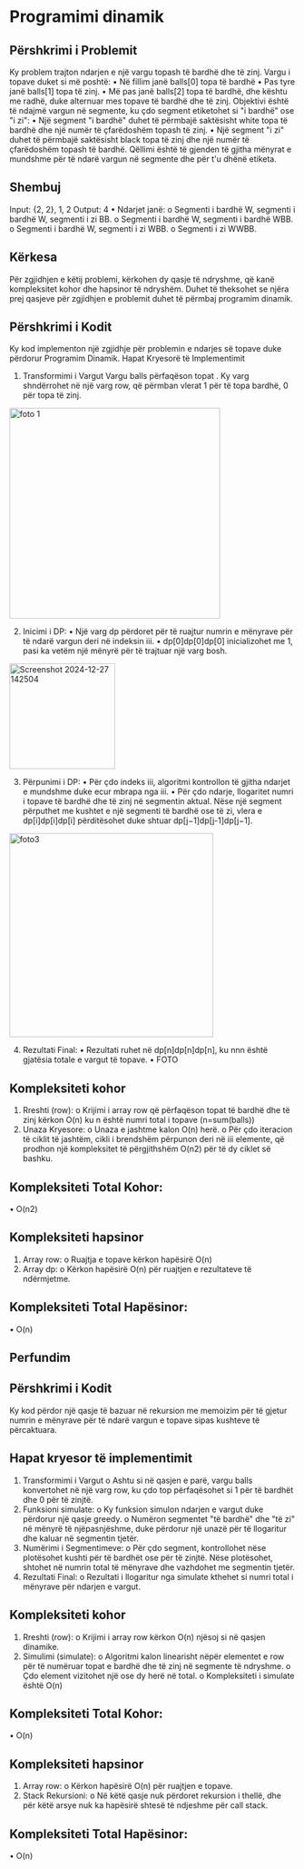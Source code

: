 # Programimi dinamik
## Përshkrimi i Problemit
Ky problem trajton ndarjen e një vargu topash të bardhë dhe të zinj. Vargu i topave duket si më poshtë:
•	Në fillim janë balls[0] topa të bardhë
•	Pas tyre janë balls[1] topa të zinj.
•	Më pas janë balls[2] topa të bardhë, dhe kështu me radhë, duke alternuar mes topave të bardhë dhe të zinj.
Objektivi është të ndajmë vargun në segmente, ku çdo segment etiketohet si "i bardhë" ose "i zi":
•	Një segment "i bardhë" duhet të përmbajë saktësisht white topa të bardhë dhe një numër të çfarëdoshëm topash të zinj.
•	Një segment "i zi" duhet të përmbajë saktësisht black topa të zinj dhe një numër të çfarëdoshëm topash të bardhë.
Qëllimi është të gjenden të gjitha mënyrat e mundshme për të ndarë vargun në segmente dhe për t'u dhënë etiketa.

## Shembuj
Input: {2, 2}, 1, 2
Output: 4
•	Ndarjet janë:
o	Segmenti i bardhë W, segmenti i bardhë W, segmenti i zi BB.
o	Segmenti i bardhë W, segmenti i bardhë WBB.
o	Segmenti i bardhë W, segmenti i zi WBB.
o	Segmenti i zi WWBB.


## Kërkesa
Për zgjidhjen e këtij problemi, kërkohen dy qasje të ndryshme, që kanë kompleksitet kohor dhe hapsinor të ndryshëm. Duhet të theksohet se njëra prej qasjeve për zgjidhjen e problemit duhet të përmbaj programim dinamik.

## Përshkrimi i Kodit
Ky kod implementon një zgjidhje për problemin e ndarjes së topave duke përdorur Programim Dinamik. 
Hapat Kryesorë të Implementimit
1.	Transformimi i Vargut
Vargu balls përfaqëson topat . Ky varg shndërrohet në një varg row, që  përmban vlerat 1 për të topa bardhë, 0 për topa të zinj.

<img width="371" alt="foto 1" src="https://github.com/user-attachments/assets/68c06140-69d2-4f47-88b4-57795e3a8e9a" />

2.	Inicimi i DP:
•	Një varg dp përdoret për të ruajtur numrin e mënyrave për të ndarë vargun deri në indeksin iii.
•	dp[0]dp[0]dp[0] inicializohet me 1, pasi ka vetëm një mënyrë për të trajtuar një varg bosh.
<img width="186" alt="Screenshot 2024-12-27 142504" src="https://github.com/user-attachments/assets/4e22d791-e97a-49b7-b736-f498a9f44a1f" />

3. Përpunimi i DP:
•	Për çdo indeks iii, algoritmi kontrollon të gjitha ndarjet e mundshme duke ecur mbrapa nga iii.
•	Për çdo ndarje, llogaritet numri i topave të bardhë dhe të zinj në segmentin aktual. Nëse një segment përputhet me kushtet e një segmenti të bardhë ose të zi, vlera e dp[i]dp[i]dp[i] përditësohet duke shtuar dp[j−1]dp[j-1]dp[j−1].
<img width="359" alt="foto3" src="https://github.com/user-attachments/assets/fd59b96a-2d0e-4793-8bb6-3d0b8bd3a904" />

4. Rezultati Final:
•	Rezultati ruhet në dp[n]dp[n]dp[n], ku nnn është gjatësia totale e vargut të topave.
•	FOTO



## Kompleksiteti kohor
1.	Rreshti (row):
o	Krijimi i array row që përfaqëson topat të bardhë dhe të zinj kërkon O(n)  ku n është numri total i topave (n=sum(balls))
2.	Unaza Kryesore:
o	Unaza e jashtme kalon O(n) herë.
o	Për çdo iteracion të ciklit të jashtëm, cikli i brendshëm përpunon deri në iii elemente, që prodhon një kompleksitet të përgjithshëm O(n2) për të dy ciklet së bashku.

## Kompleksiteti Total Kohor:
•	O(n2)


## Kompleksiteti hapsinor
1.	Array row:
o	Ruajtja e topave kërkon hapësirë O(n)
2.	Array dp:
o	Kërkon hapësirë O(n) për ruajtjen e rezultateve të ndërmjetme.

## Kompleksiteti Total Hapësinor:
•	O(n)


## Perfundim


## Përshkrimi i Kodit
Ky kod përdor një qasje të bazuar në rekursion me memoizim për të gjetur numrin e mënyrave për të ndarë vargun e topave sipas kushteve të përcaktuara.

## Hapat kryesor të implementimit
1.	Transformimi i Vargut 
o	Ashtu si në qasjen e parë, vargu balls konvertohet në një varg row, ku çdo top përfaqësohet si 1 për të bardhët dhe 0 për të zinjtë.
2.	Funksioni simulate:
o	Ky funksion simulon ndarjen e vargut duke përdorur një qasje greedy.
o	Numëron segmentet "të bardhë" dhe "të zi" në mënyrë të njëpasnjëshme, duke përdorur një unazë për të llogaritur dhe kaluar në segmentin tjetër.
3.	Numërimi i Segmentimeve:
o	Për çdo segment, kontrollohet nëse plotësohet kushti për të bardhët ose për të zinjtë. Nëse plotësohet, shtohet në numrin total të mënyrave dhe vazhdohet me segmentin tjetër.
4.	Rezultati Final:
o	Rezultati i llogaritur nga simulate kthehet si numri total i mënyrave për ndarjen e vargut.

## Kompleksiteti kohor
1.	Rreshti (row):
o	Krijimi i array row kërkon O(n) njësoj si në qasjen dinamike.
2.	Simulimi (simulate):
o	Algoritmi kalon linearisht nëpër elementet e row për të numëruar topat e bardhë dhe të zinj në segmente të ndryshme.
o	Çdo element vizitohet një ose dy herë në total.
o	Kompleksiteti i simulate është O(n)

## Kompleksiteti Total Kohor:
•	O(n)

## Kompleksiteti hapsinor
1.	Array row:
o	Kërkon hapësirë O(n) për ruajtjen e topave.
2.	Stack Rekursioni:
o	Në këtë qasje nuk përdoret rekursion i thellë, dhe për këtë arsye nuk ka hapësirë shtesë të ndjeshme për call stack.

## Kompleksiteti Total Hapësinor:
•	O(n)


